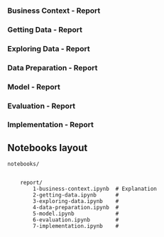 


### Business Context - Report
### Getting Data - Report
### Exploring Data - Report
### Data Preparation - Report
### Model - Report
### Evaluation - Report
### Implementation - Report

## Notebooks layout

    notebooks/


		report/
			1-business-context.ipynb  # Explanation
			2-getting-data.ipynb      #
			3-exploring-data.ipynb    #
			4-data-preparation.ipynb  #
			5-model.ipynb             #
			6-evaluation.ipynb        #
			7-implementation.ipynb    #
